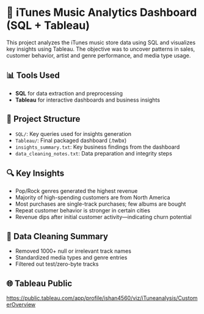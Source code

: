 # 🎵 iTunes Music Analytics Dashboard (SQL + Tableau)

This project analyzes the iTunes music store data using SQL and visualizes key insights using Tableau. The objective was to uncover patterns in sales, customer behavior, artist and genre performance, and media type usage.

## 📊 Tools Used
- **SQL** for data extraction and preprocessing
- **Tableau** for interactive dashboards and business insights

## 📁 Project Structure
- `SQL/`: Key queries used for insights generation
- `Tableau/`: Final packaged dashboard (.twbx)
- `insights_summary.txt`: Key business findings from the dashboard
- `data_cleaning_notes.txt`: Data preparation and integrity steps

## 🔍 Key Insights
- Pop/Rock genres generated the highest revenue
- Majority of high-spending customers are from North America
- Most purchases are single-track purchases; few albums are bought
- Repeat customer behavior is stronger in certain cities
- Revenue dips after initial customer activity—indicating churn potential

## 🧼 Data Cleaning Summary
- Removed 1000+ null or irrelevant track names
- Standardized media types and genre entries
- Filtered out test/zero-byte tracks

## 🌐 Tableau Public
https://public.tableau.com/app/profile/ishan4560/viz/iTuneanalysis/CustomerOverview
